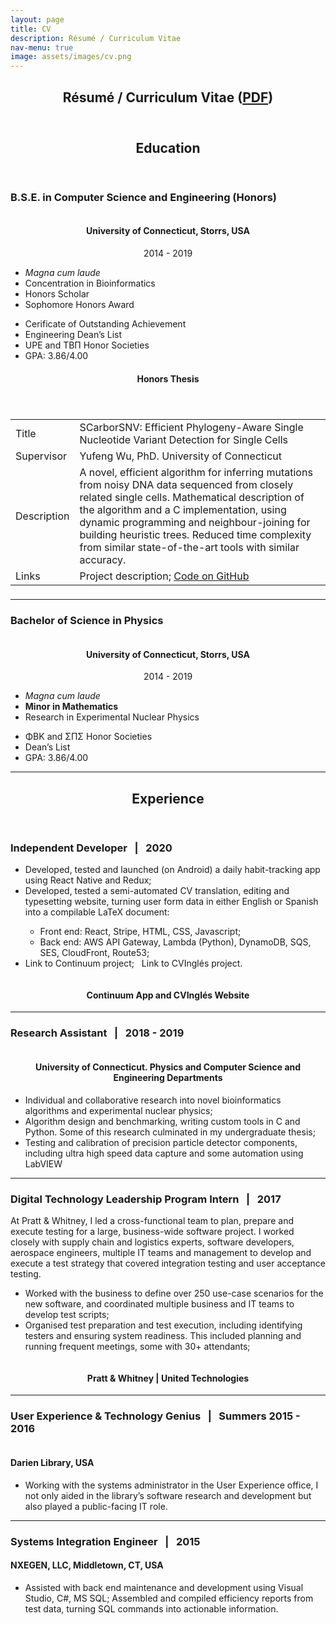 ```yaml
---
layout: page
title: CV
description: Résumé / Curriculum Vitae
nav-menu: true
image: assets/images/cv.png
---
```


<!-- Main -->
<div id="main" class="alt">

<!-- Header -->
<section id="one">
	<div class="inner">
		<header class="major">
			<h1>Résumé / Curriculum Vitae (<a href="/assets/oldhamCV.pdf" download>PDF</a>)</h1>
		</header>

<!--Education -->
<header class="major">
<h2 id="content">Education</h2>
</header>
<h3>B.S.E. in Computer Science and Engineering (Honors)</h3>
<div class="row">
<div class="4u 12u$(medium)">
	<div style="width:8em;margin:auto">
	  <span class="image"><img src="{% link assets/images/oak-leaf-white.png %}" alt="" /></span>
	</div>
	<h4 style="text-align:center">University of Connecticut, Storrs, USA</h4>
	<p style="text-align:center">2014 - 2019</p>
</div>
	<div class="4u 12u$(medium)">
		<ul class="alt">
			<li><em>Magna cum laude</em></li>
			<li>Concentration in Bioinformatics</li>
			<li>Honors Scholar</li>
			<li>Sophomore Honors Award</li>
		</ul>
	</div>
	<div class="4u 12u$(medium)">
		<ul class="alt">
		  <li>Cerificate of Outstanding Achievement</li>
			<li>Engineering Dean’s List</li>
			<li>UPE and ΤΒΠ Honor Societies</li>
			<li>GPA: 3.86/4.00</li>
		</ul>
	</div>
</div>

<!--Thesis-->

<div class="box">
	<header class="major"><h4>Honors Thesis</h4></header>
	<div class="table-wrapper">
		<table>
			<tbody>
				<tr>
					<td>Title</td>
					<td>SCarborSNV: Efficient Phylogeny-Aware Single Nucleotide Variant Detection for Single Cells</td>
				</tr>
				<tr>
					<td>Supervisor</td>
					<td>Yufeng Wu, PhD. University of Connecticut</td>
				</tr>
				<tr>
					<td>Description</td>
					<td>A novel, efficient algorithm for inferring mutations from noisy DNA data sequenced from closely
related single cells. Mathematical description of the algorithm and a C implementation, using
dynamic programming and neighbour-joining for building heuristic trees. Reduced time complexity
from similar state-of-the-art tools with similar accuracy.</td>
				</tr>
				<tr>
					<td>Links</td>
					<td><a>Project description</a>; <a href="https://github.com/coldham10/SCarborSNV">Code on GitHub</a></td>
				</tr>
			</tbody>
			<tfoot>
				<tr>
					<td colspan="2"></td>
				</tr>
			</tfoot>
		</table>
	</div>
</div>

<hr/>

<!--Degree 2 -->
<h3>Bachelor of Science in Physics</h3>
<div class="row">
<div class="4u 12u$(medium)">
	<div style="width:8em;margin:auto">
	  <span class="image"><img src="{% link assets/images/oak-leaf-white.png %}" alt="" /></span>
	</div>
	<h4 style="text-align:center">University of Connecticut, Storrs, USA</h4>
	<p style="text-align:center">2014 - 2019</p>
</div>
	<div class="4u 12u$(medium)">
		<ul class="alt">
			<li><em>Magna cum laude</em></li>
			<li><strong>Minor in Mathematics</strong></li>
			<li>Research in Experimental Nuclear Physics</li>
		</ul>
	</div>
	<div class="4u 12u$(medium)">
		<ul class="alt">
		  <li>ΦΒΚ and ΣΠΣ Honor Societies</li>
			<li>Dean’s List</li>
			<li>GPA: 3.86/4.00</li>
		</ul>
	</div>
</div>

<hr class="major" />

<!--Experience -->
<header class="major">
<h2 id="content">Experience</h2>
</header>
<h3>Independent Developer &nbsp; | &nbsp; 2020</h3>
<div class="row">
	<div class="8u 12u$(medium)">
		<ul class="alt">
			<li>Developed, tested and launched (on Android) a daily habit-tracking app using React Native and Redux;</li>
			<li>Developed, tested a semi-automated CV translation, editing and typesetting website, turning user form
data in either English or Spanish into a compilable LaTeX document:</li>
			<ul>
			<li>Front end: React, Stripe, HTML, CSS, Javascript;</li>
			<li>Back end: AWS API Gateway, Lambda (Python), DynamoDB, SQS, SES, CloudFront, Route53;</li>
			</ul>
			<li><a>Link to Continuum project</a>; &nbsp; <a>Link to CVInglés project</a>.</li>
		</ul>
	</div>
	<div class="4u 12u$(medium)">
		<div style="width:8em;margin:auto">
		  <span class="image"><img src="{% link assets/images/tripconey.svg %}" alt="" /></span>
		</div>
		<h4  style="text-align:center">Continuum App and CVInglés Website</h4>
	</div>
</div>

<hr class="major" />

<!--Job 2 -->

<h3>Research Assistant &nbsp; | &nbsp; 2018 - 2019</h3>
<div class="row">
<div class="4u 12u$(medium)">
	<div style="width:8em;margin:auto">
		<span class="image"><img src="{% link assets/images/oak-leaf-white.png %}" alt="" /></span>
	</div>
	<h4 style="text-align:center">University of Connecticut. Physics and Computer Science and Engineering Departments</h4>
</div>
	<div class="8u 12u$(medium)">
		<ul class="alt">
			<li>Individual and collaborative research into novel bioinformatics algorithms and experimental nuclear physics;</li>
			<li>Algorithm design and benchmarking, writing custom tools in C and Python. Some of this research culminated in my undergraduate thesis;</li>
			<li>Testing and calibration of precision particle detector components, including ultra high speed data capture and some automation using LabVIEW</li>
		</ul>
	</div>
</div>

<hr class="major" />

<!--Job 3 -->

<h3>Digital Technology Leadership Program Intern &nbsp; | &nbsp; 2017</h3>
<div class="row">
	<div class="8u 12u$(medium)">
	<p>At Pratt &amp; Whitney, I led a cross-functional team to plan, prepare and execute testing for a large,
business-wide software project. I worked closely with supply chain and logistics experts, software developers,
aerospace engineers, multiple IT teams and management to develop and execute a test strategy that covered
integration testing and user acceptance testing.</p>
		<ul class="alt">
			<li>Worked with the business to define over 250 use-case scenarios for the new software, and coordinated
multiple business and IT teams to develop test scripts;</li>
			<li>Organised test preparation and test execution, including identifying testers and ensuring system readiness.
This included planning and running frequent meetings, some with 30+ attendants;</li>
		</ul>
	</div>
	<div class="4u 12u$(medium)">
		<div style="width:8em;margin:auto">
			<span class="image fit"><img src="{% link assets/images/United_Technologies.svg %}" alt="" /></span>
		</div>
		<h4 style="text-align:center">Pratt &amp; Whitney | United Technologies</h4>
	</div>
</div>

<hr class="major" />

<!--Job 4-->

<h3>User Experience & Technology Genius &nbsp; | &nbsp; Summers 2015 - 2016</h3>
<div class="row">
<div class="4u 12u$(medium)">
	<div style="width:8em;margin:auto">
		<span class="image"><img src="{% link assets/images/Darien_logo.png %}" alt="" /></span>
	</div>
</div>
	<div class="8u 12u$(medium)">
	<h4>Darien Library, USA</h4>
		<ul class="alt">
			<li>Working with the systems administrator in the User Experience office, I not only aided in the library’s
software research and development but also played a public-facing IT role.</li>
		</ul>
	</div>
</div>

<hr class="major" />

<h3>Systems Integration Engineer &nbsp; | &nbsp; 2015</h3>
<div class="row">
	<div class="8u 12u$(medium)">
	<h4>NXEGEN, LLC, Middletown, CT, USA</h4>
		<ul class="alt">
			<li>Assisted with back end maintenance and development using Visual Studio, C#, MS SQL; Assembled and
compiled efficiency reports from test data, turning SQL commands into actionable information.</li>
		</ul>
	</div>
	<div class="4u 12u$(medium)">
	<div style="width:8em;margin:auto">
		<span class="image"><img src="{% link assets/images/nxegen2.png %}" alt="" /></span>
	</div>
	</div>
</div>
